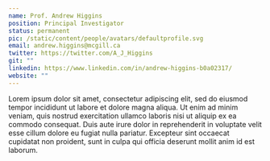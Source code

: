 ```yaml
---
name: Prof. Andrew Higgins
position: Principal Investigator
status: permanent
pic: /static/content/people/avatars/defaultprofile.svg
email: andrew.higgins@mcgill.ca
twitter: https://twitter.com/A_J_Higgins
git: ""
linkedin: https://www.linkedin.com/in/andrew-higgins-b0a02317/
website: ""
---
```


Lorem ipsum dolor sit amet, consectetur adipiscing elit, sed do eiusmod tempor incididunt ut labore et dolore magna aliqua. Ut enim ad minim veniam, quis nostrud exercitation ullamco laboris nisi ut aliquip ex ea commodo consequat. Duis aute irure dolor in reprehenderit in voluptate velit esse cillum dolore eu fugiat nulla pariatur. Excepteur sint occaecat cupidatat non proident, sunt in culpa qui officia deserunt mollit anim id est laborum.